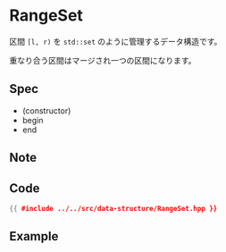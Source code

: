 # RangeSet

区間 `[l, r)` を `std::set` のように管理するデータ構造です。

重なり合う区間はマージされ一つの区間になります。

## Spec

- (constructor)
- begin
- end

## Note



## Code

```cpp
{{ #include ../../src/data-structure/RangeSet.hpp }}
```

## Example

